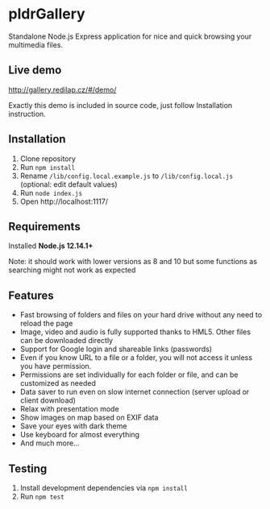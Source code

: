 # pldrGallery
Standalone Node.js Express application for nice and quick browsing your multimedia files.

## Live demo
http://gallery.redilap.cz/#/demo/

Exactly this demo is included in source code, just follow Installation instruction.

## Installation
1. Clone repository
1. Run `npm install`
1. Rename `/lib/config.local.example.js` to `/lib/config.local.js` (optional: edit default values)
1. Run `node index.js`
1. Open http://localhost:1117/

## Requirements
Installed **Node.js 12.14.1+**

Note: it should work with lower versions as 8 and 10 but some functions as searching might not work as expected

## Features
- Fast browsing of folders and files on your hard drive without any need to reload the page
- Image, video and audio is fully supported thanks to HML5. Other files can be downloaded directly
- Support for Google login and shareable links (passwords)
- Even if you know URL to a file or a folder, you will not access it unless you have permission.
- Permissions are set individually for each folder or file, and can be customized as needed
- Data saver to run even on slow internet connection (server upload or client download)
- Relax with presentation mode
- Show images on map based on EXIF data
- Save your eyes with dark theme
- Use keyboard for almost everything
- And much more...

## Testing
1. Install development dependencies via `npm install`
1. Run `npm test`


